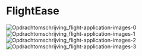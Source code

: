 # FlightEase

![Opdrachtomschrijving_flight-application-images-0](https://github.com/user-attachments/assets/20b17c7e-6542-411a-86be-57da458a9b07)
![Opdrachtomschrijving_flight-application-images-1](https://github.com/user-attachments/assets/fcdedc18-e3e2-4bce-b147-5b19ad22b57e)
![Opdrachtomschrijving_flight-application-images-2](https://github.com/user-attachments/assets/7a1e1579-bc06-4e3f-87cc-2ea545b627c3)
![Opdrachtomschrijving_flight-application-images-3](https://github.com/user-attachments/assets/b207904b-9812-49a5-9756-b8f6680d75a6)
